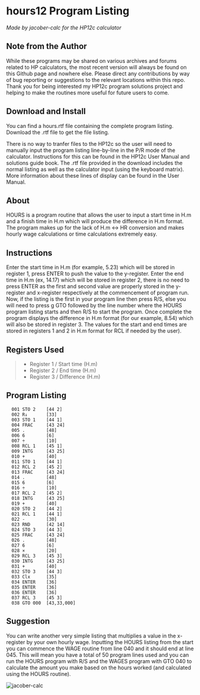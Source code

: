 # hours12 Program Listing

*Made by jacober-calc for the HP12c calculator*

## Note from the Author

While these programs may be shared on various archives and forums related to HP calculators, the most recent version will always be found on this Github page and nowhere else. Please direct any contributions by way of bug reporting or suggestions to the relevant locations within this repo. Thank you for being interested my HP12c program solutions project and helping to make the routines more useful for future users to come.

## Download and Install

You can find a hours.rtf file containing the complete program listing. Download the .rtf file to get the file listing.

There is no way to tranfer files to the HP12c so the user will need to manually input the program listing line-by-line in the P/R mode of the calculator. Instructions for this can be found in the HP12c User Manual and solutions guide book. The .rtf file provided in the download includes the normal listing as well as the calculator input (using the keyboard matrix). More information about these lines of display can be found in the User Manual.

## About

HOURS is a program routine that allows the user to input a start time in H.m and a finish time in H.m which will produce the difference in H.m format. The program makes up for the lack of H.m <-> HR conversion and makes hourly wage calculations or time calculations extremely easy.

## Instructions

Enter the start time in H.m (for example, 5.23) which will be stored in register 1, press ENTER to push the value to the y-register. Enter the end time in H.m (ex, 14.17) which will be stored in register 2, there is no need to press ENTER as the first and second value are properly stored in the y-register and x-register respectively at the commencement of program run. Now, if the listing is the first in your program line then press R/S, else you will need to press g GTO followed by the line number where the HOURS program listing starts and then R/S to start the program. Once complete the program displays the difference in H.m format (for our example, 8.54) which will also be stored in register 3. The values for the start and end times are stored in registers 1 and 2 in H.m format for RCL if needed by the user).

## Registers Used

> - Register 1 / Start time (H.m)
> - Register 2 / End time (H.m)
> - Register 3 / Difference (H.m)

## Program Listing

```
  001 STO 2    [44 2]
  002 R↓       [33]
  003 STO 1    [44 1]
  004 FRAC     [43 24]
  005 .        [48]
  006 6        [6]
  007 ÷        [10]
  008 RCL 1    [45 1]
  009 INTG     [43 25]
  010 +        [40]
  011 STO 1    [44 1]
  012 RCL 2    [45 2]
  013 FRAC     [43 24]
  014 .        [48]
  015 6        [6]
  016 ÷        [10]
  017 RCL 2    [45 2]
  018 INTG     [43 25]
  019 +        [40]
  020 STO 2    [44 2]
  021 RCL 1    [44 1]
  022 -        [30]
  023 RND      [42 14]
  024 STO 3    [44 3]
  025 FRAC     [43 24]
  026 .        [48]
  027 6        [6]
  028 ×        [20]
  029 RCL 3    [45 3]
  030 INTG     [43 25]
  031 +        [40]
  032 STO 3    [44 3]
  033 Clx      [35]
  034 ENTER    [36]
  035 ENTER    [36]
  036 ENTER    [36]
  037 RCL 3    [45 3]
  038 GTO 000  [43,33,000]
```

## Suggestion

You can write another very simple listing that multiplies a value in the x-register by your own hourly wage. Inputting the HOURS listing from the start you can commence the WAGE routine from line 040 and it should end at line 045. This will mean you have a total of 50 program lines used and you can run the HOURS program with R/S and the WAGES program with GTO 040 to calculate the amount you make based on the hours worked (and calculated using the HOURS routine).

![jacober-calc](https://i.imgur.com/5OHgapI.png)
